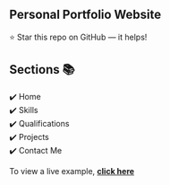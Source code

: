 <div align="start">
<h2>Personal Portfolio Website</h2>
</div>

⭐ Star this repo on GitHub — it helps!

## Sections 📚

✔️ Home \
✔️ Skills \
✔️ Qualifications \
✔️ Projects\
✔️ Contact Me

To view a live example, **[click here](https://thezeeshann.github.io/)**
